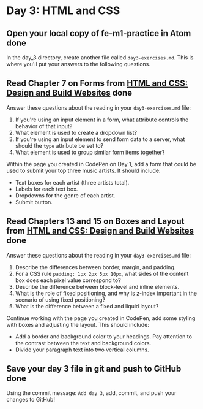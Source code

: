 # Day 3: HTML and CSS

## Open your local copy of fe-m1-practice in Atom __done__

In the day_3 directory, create another file called `day3-exercises.md`. This is where you'll put your answers to the following questions.

## Read Chapter 7 on Forms from [HTML and CSS: Design and Build Websites](http://www.amazon.com/HTML-CSS-Design-Build-Websites/dp/1118008189/ref=sr_1_3?ie=UTF8&qid=1459879147&sr=8-3&keywords=duckett) __done__

Answer these questions about the reading in your `day3-exercises.md` file:

1.  If you're using an input element in a form, what attribute controls the behavior of that input?
2.  What element is used to create a dropdown list?
3.  If you're using an input element to send form data to a server, what should the `type` attribute be set to?
4.  What element is used to group similar form items together?

Within the page you created in CodePen on Day 1, add a form that could be used to submit your top three music artists. It should include:

*   Text boxes for each artist (three artists total).
*   Labels for each text box.
*   Dropdowns for the genre of each artist.
*   Submit button.

## Read Chapters 13 and 15 on Boxes and Layout from [HTML and CSS: Design and Build Websites](http://www.amazon.com/HTML-CSS-Design-Build-Websites/dp/1118008189/ref=sr_1_3?ie=UTF8&qid=1459879147&sr=8-3&keywords=duckett) __done__

Answer these questions about the reading in your `day3-exercises.md` file:

1.  Describe the differences between border, margin, and padding.
2.  For a CSS rule `padding: 1px 2px 5px 10px`, what sides of the content box does each pixel value correspond to?
3.  Describe the difference between block-level and inline elements.
4.  What is the role of fixed positioning, and why is z-index important in the scenario of using fixed positioning?
5.  What is the difference between a fixed and liquid layout?

Continue working with the page you created in CodePen, add some styling with boxes and adjusting the layout. This should include:

*   Add a border and background color to your headings. Pay attention to the contrast between the text and background colors.
*   Divide your paragraph text into two vertical columns.

## Save your day 3 file in git and push to GitHub __done__

Using the commit message: `Add day 3`, add, commit, and push your changes to GitHub!
